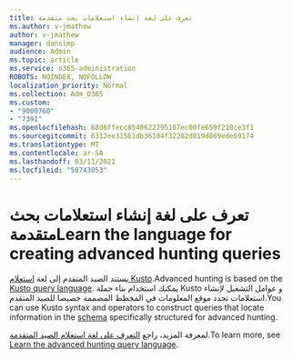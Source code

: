 ```yaml
---
title: تعرف على لغة إنشاء استعلامات بحث متقدمة
ms.author: v-jmathew
author: v-jmathew
manager: dansimp
audience: Admin
ms.topic: article
ms.service: o365-administration
ROBOTS: NOINDEX, NOFOLLOW
localization_priority: Normal
ms.collection: Adm_O365
ms.custom:
- "9000760"
- "7391"
ms.openlocfilehash: 68d6ffecc8540622795107ec00fe659f210ce3f1
ms.sourcegitcommit: 6312ee31561db36104f32282d019d069ede69174
ms.translationtype: MT
ms.contentlocale: ar-SA
ms.lasthandoff: 03/11/2021
ms.locfileid: "50743053"
---
```

# <a name="learn-the-language-for-creating-advanced-hunting-queries"></a><span data-ttu-id="61d7f-102">تعرف على لغة إنشاء استعلامات بحث متقدمة</span><span class="sxs-lookup"><span data-stu-id="61d7f-102">Learn the language for creating advanced hunting queries</span></span>

<span data-ttu-id="61d7f-103">يستند الصيد المتقدم إلى لغة [استعلام Kusto](https://go.microsoft.com/fwlink/?linkid=2144620).</span><span class="sxs-lookup"><span data-stu-id="61d7f-103">Advanced hunting is based on the [Kusto query language](https://go.microsoft.com/fwlink/?linkid=2144620).</span></span> <span data-ttu-id="61d7f-104">يمكنك استخدام بناء جملة Kusto و عوامل التشغيل لإنشاء [](https://go.microsoft.com/fwlink/?linkid=2144621) استعلامات تحدد موقع المعلومات في المخطط المصممة خصيصا للصيد المتقدم.</span><span class="sxs-lookup"><span data-stu-id="61d7f-104">You can use Kusto syntax and operators to construct queries that locate information in the [schema](https://go.microsoft.com/fwlink/?linkid=2144621) specifically structured for advanced hunting.</span></span>

<span data-ttu-id="61d7f-105">لمعرفة المزيد، راجع [التعرف على لغة استعلام الصيد المتقدمة](https://go.microsoft.com/fwlink/?linkid=2144518).</span><span class="sxs-lookup"><span data-stu-id="61d7f-105">To learn more, see [Learn the advanced hunting query language](https://go.microsoft.com/fwlink/?linkid=2144518).</span></span>
